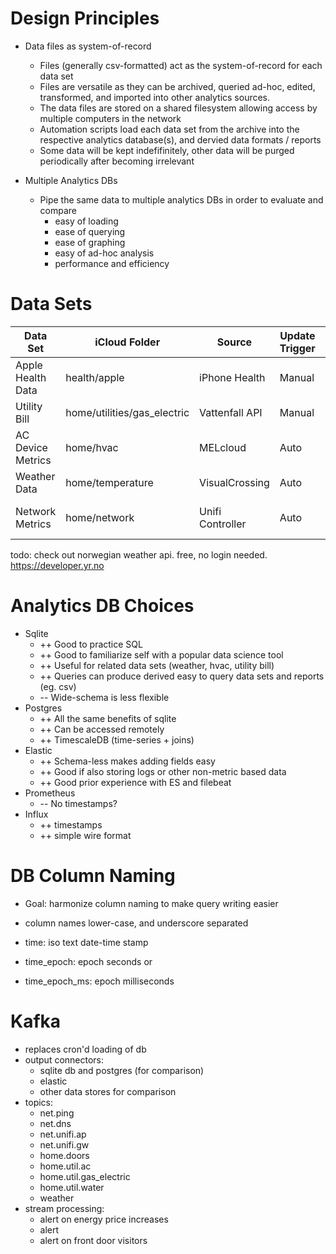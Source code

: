 



# Design Principles

- Data files as system-of-record 
  - Files (generally csv-formatted) act as the system-of-record for each data set
  - Files are versatile as they can be archived, queried ad-hoc, edited, transformed, and imported into other analytics sources. 
  - The data files are stored on a shared filesystem allowing access by multiple computers in the network
  - Automation scripts load each data set from the archive into the respective analytics database(s), and dervied data formats / reports
  - Some data will be kept indefifinitely, other data will be purged periodically after becoming irrelevant

- Multiple Analytics DBs
  - Pipe the same data to multiple analytics DBs in order to evaluate and compare
    - easy of loading
    - ease of querying
    - ease of graphing
    - easy of ad-hoc analysis
    - performance and efficiency

# Data Sets

| Data Set          | iCloud Folder | Source               | Update Trigger | Data Resolution | Record DB | Analysis DB | DB/table | Data Retention |
|--                 |--                    |--          |--                 |--                 |--                 |--                 |--                 |--                 |
| Apple Health Data | health/apple | iPhone Health | Manual | -- | -- | Sqlite| apple_health/record apple_health/workout | Long-term |
| Utility Bill      | home/utilities/gas_electric | Vattenfall API | Manual | Hourly | iCloud | Sqlite| home/utilities | Long-term |
| AC Device Metrics | home/hvac    | MELcloud             | Auto | 5m | Local | Sqlite or Postgres| home/hvac | Recent Only |
| Weather Data      | home/temperature | VisualCrossing | Auto |Hourly|Local|Sqlite or Postgres|home/weather|Recent Only|
| Network Metrics   | home/network | Unifi Controller     | Auto | 5m | Local | Elasticsearch? since logs + metrics | network | Recent Only |


todo: check out norwegian weather api. free, no login needed.
https://developer.yr.no



# Analytics DB Choices

- Sqlite
  - ++ Good to practice SQL
  - ++ Good to familiarize self with a popular data science tool
  - ++ Useful for related data sets (weather, hvac, utility bill)
  - ++ Queries can produce derived easy to query data sets and reports (eg. csv)
  - -- Wide-schema is less flexible
- Postgres
  - ++ All the same benefits of sqlite
  - ++ Can be accessed remotely
  - ++ TimescaleDB (time-series + joins)
- Elastic
  - ++ Schema-less makes adding fields easy
  - ++ Good if also storing logs or other non-metric based data
  - ++ Good prior experience with ES and filebeat 
- Prometheus
  - -- No timestamps?
- Influx
  - ++ timestamps
  - ++ simple wire format



# DB Column Naming

- Goal: harmonize column naming to make query writing easier

- column names lower-case, and underscore separated

- time: iso text date-time stamp

- time_epoch: epoch seconds or 

- time_epoch_ms: epoch milliseconds

  

# Kafka

- replaces cron'd loading of db
- output connectors:
  - sqlite db and postgres (for comparison)
  - elastic
  - other data stores for comparison
- topics:
  - net.ping
  - net.dns
  - net.unifi.ap
  - net.unifi.gw
  - home.doors
  - home.util.ac
  - home.util.gas_electric
  - home.util.water
  - weather
- stream processing:
  - alert on energy price increases
  - alert
  - alert on front door visitors



